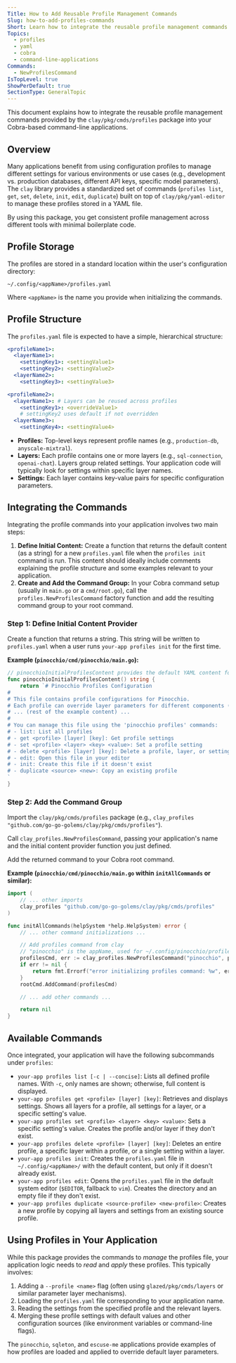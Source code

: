 ```yaml
---
Title: How to Add Reusable Profile Management Commands
Slug: how-to-add-profiles-commands
Short: Learn how to integrate the reusable profile management commands provided by the `clay/pkg/cmds/profiles` package into your Cobra-based command-line applications
Topics:
  - profiles
  - yaml
  - cobra
  - command-line-applications
Commands:
  - NewProfilesCommand
IsTopLevel: true
ShowPerDefault: true
SectionType: GeneralTopic
---
```


This document explains how to integrate the reusable profile management commands provided by the `clay/pkg/cmds/profiles` package into your Cobra-based command-line applications.

## Overview

Many applications benefit from using configuration profiles to manage different settings for various environments or use cases (e.g., development vs. production databases, different API keys, specific model parameters). The `clay` library provides a standardized set of commands (`profiles list`, `get`, `set`, `delete`, `init`, `edit`, `duplicate`) built on top of `clay/pkg/yaml-editor` to manage these profiles stored in a YAML file.

By using this package, you get consistent profile management across different tools with minimal boilerplate code.

## Profile Storage

The profiles are stored in a standard location within the user's configuration directory:

```
~/.config/<appName>/profiles.yaml
```

Where `<appName>` is the name you provide when initializing the commands.

## Profile Structure

The `profiles.yaml` file is expected to have a simple, hierarchical structure:

```yaml
<profileName1>:
  <layerName1>:
    <settingKey1>: <settingValue1>
    <settingKey2>: <settingValue2>
  <layerName2>:
    <settingKey3>: <settingValue3>

<profileName2>:
  <layerName1>: # Layers can be reused across profiles
    <settingKey1>: <overrideValue1>
    # settingKey2 uses default if not overridden
  <layerName3>:
    <settingKey4>: <settingValue4>
```

- **Profiles:** Top-level keys represent profile names (e.g., `production-db`, `anyscale-mixtral`).
- **Layers:** Each profile contains one or more layers (e.g., `sql-connection`, `openai-chat`). Layers group related settings. Your application code will typically look for settings within specific layer names.
- **Settings:** Each layer contains key-value pairs for specific configuration parameters.

## Integrating the Commands

Integrating the profile commands into your application involves two main steps:

1.  **Define Initial Content:** Create a function that returns the default content (as a string) for a new `profiles.yaml` file when the `profiles init` command is run. This content should ideally include comments explaining the profile structure and some examples relevant to your application.
2.  **Create and Add the Command Group:** In your Cobra command setup (usually in `main.go` or a `cmd/root.go`), call the `profiles.NewProfilesCommand` factory function and add the resulting command group to your root command.

### Step 1: Define Initial Content Provider

Create a function that returns a string. This string will be written to `profiles.yaml` when a user runs `your-app profiles init` for the first time.

**Example (`pinocchio/cmd/pinocchio/main.go`):**

```go
// pinocchioInitialProfilesContent provides the default YAML content for a new pinocchio profiles file.
func pinocchioInitialProfilesContent() string {
	return `# Pinocchio Profiles Configuration
#
# This file contains profile configurations for Pinocchio.
# Each profile can override layer parameters for different components (like AI models).
# ... (rest of the example content) ...
#
# You can manage this file using the 'pinocchio profiles' commands:
# - list: List all profiles
# - get <profile> [layer] [key]: Get profile settings
# - set <profile> <layer> <key> <value>: Set a profile setting
# - delete <profile> [layer] [key]: Delete a profile, layer, or setting
# - edit: Open this file in your editor
# - init: Create this file if it doesn't exist
# - duplicate <source> <new>: Copy an existing profile
`
}
```

### Step 2: Add the Command Group

Import the `clay/pkg/cmds/profiles` package (e.g., `clay_profiles "github.com/go-go-golems/clay/pkg/cmds/profiles"`).

Call `clay_profiles.NewProfilesCommand`, passing your application's name and the initial content provider function you just defined.

Add the returned command to your Cobra root command.

**Example (`pinocchio/cmd/pinocchio/main.go` within `initAllCommands` or similar):**

```go
import (
	// ... other imports
	clay_profiles "github.com/go-go-golems/clay/pkg/cmds/profiles"
)

func initAllCommands(helpSystem *help.HelpSystem) error {
	// ... other command initializations ...

	// Add profiles command from clay
	// "pinocchio" is the appName, used for ~/.config/pinocchio/profiles.yaml
	profilesCmd, err := clay_profiles.NewProfilesCommand("pinocchio", pinocchioInitialProfilesContent)
	if err != nil {
		return fmt.Errorf("error initializing profiles command: %w", err)
	}
	rootCmd.AddCommand(profilesCmd)

	// ... add other commands ...

	return nil
}
```

## Available Commands

Once integrated, your application will have the following subcommands under `profiles`:

- `your-app profiles list [-c | --concise]`: Lists all defined profile names. With `-c`, only names are shown; otherwise, full content is displayed.
- `your-app profiles get <profile> [layer] [key]`: Retrieves and displays settings. Shows all layers for a profile, all settings for a layer, or a specific setting's value.
- `your-app profiles set <profile> <layer> <key> <value>`: Sets a specific setting's value. Creates the profile and/or layer if they don't exist.
- `your-app profiles delete <profile> [layer] [key]`: Deletes an entire profile, a specific layer within a profile, or a single setting within a layer.
- `your-app profiles init`: Creates the `profiles.yaml` file in `~/.config/<appName>/` with the default content, but only if it doesn't already exist.
- `your-app profiles edit`: Opens the `profiles.yaml` file in the default system editor (`$EDITOR`, fallback to `vim`). Creates the directory and an empty file if they don't exist.
- `your-app profiles duplicate <source-profile> <new-profile>`: Creates a new profile by copying all layers and settings from an existing source profile.

## Using Profiles in Your Application

While this package provides the commands to _manage_ the profiles file, your application logic needs to _read_ and _apply_ these profiles. This typically involves:

1.  Adding a `--profile <name>` flag (often using `glazed/pkg/cmds/layers` or similar parameter layer mechanisms).
2.  Loading the `profiles.yaml` file corresponding to your application name.
3.  Reading the settings from the specified profile and the relevant layers.
4.  Merging these profile settings with default values and other configuration sources (like environment variables or command-line flags).

The `pinocchio`, `sqleton`, and `escuse-me` applications provide examples of how profiles are loaded and applied to override default layer parameters.
